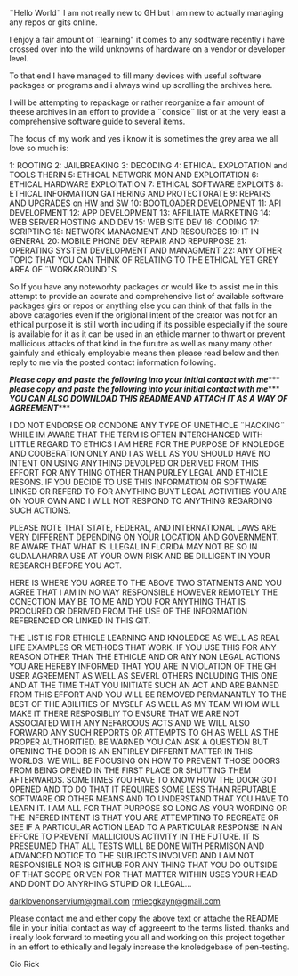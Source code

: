 ¨Hello World¨ I am not really new to GH but I am new to actually managing any 
repos or gits online. 

I enjoy a fair amount of ¨learning" it comes to any sodtware 
recently i have crossed over into the wild unknowns of hardware on a vendor or developer 
level. 

To that end I have managed to fill many devices with useful software packages or 
programs and i always wind up scrolling the archives here. 

I will be attempting to 
repackage or rather reorganize a fair amount of theese archives in an effort to provide 
a ¨consice¨ list or at the very least a comprehensive software guide to several items.

The focus of my work and yes i know it is sometimes the grey area we all love so much is:


1:  ROOTING 
2:  JAILBREAKING
3:  DECODING
4:  ETHICAL EXPLOTATION and TOOLS THERIN
5:  ETHICAL NETWORK MON AND EXPLOITATION
6:  ETHICAL HARDWARE EXPLOITATION
7:  ETHICAL SOFTWARE EXPLOITS
8:  ETHICAL INFORMATION GATHERING AND PROTECTORATE
9:  REPAIRS AND UPGRADES on HW and SW
10: BOOTLOADER DEVELOPMENT
11: API DEVELOPMENT
12: APP DEVELOPMENT
13: AFFILIATE MARKETING
14: WEB SERVER HOSTING AND DEV
15: WEB SITE DEV
16: CODING
17: SCRIPTING
18: NETWORK MANAGMENT AND RESOURCES
19: IT IN GENERAL
20: MOBILE PHONE DEV REPAIR AND REPURPOSE
21: OPERATING SYSTEM DEVELOPMENT AND MANAGMENT
22: ANY OTHER TOPIC THAT YOU CAN THINK OF RELATING TO THE ETHICAL YET GREY AREA OF ¨WORKAROUND¨S


So If you have any noteworhty packages or would like to assist me in this attempt to 
provide an acurate and comprehensive list of available software packages girs or repos or 
anything else you can think of that falls in the above catagories even if the origional
intent of the creator was not for an ethical purpose it is still worth including if its 
possible especially if the soure is available for it as it can be used in an ethicle 
manner to thwart or prevent mallicious attacks of that kind in the furutre as well as
many many other gainfuly and ethicaly employable means then please read below and then 
reply to me via the posted contact information following. 

*********Please copy and paste the following into your initial contact with me************
*********please copy and paste the following into your initial contact with me************
*********YOU CAN ALSO DOWNLOAD THIS README AND ATTACH IT AS A WAY OF AGREEMENT************


I DO NOT ENDORSE OR CONDONE ANY TYPE OF UNETHICLE ¨HACKING¨ WHILE IM AWARE THAT THE TERM IS 
OFTEN INTERCHANGED WITH LITTLE REGARD TO ETHICS I AM HERE FOR THE PURPOSE OF KNOLEDGE AND
COOBERATION ONLY AND I AS WELL AS YOU SHOULD HAVE NO INTENT ON USING ANYTHING DEVOLPED OR
DERIVED FROM THIS EFFORT FOR ANY THING OTHER THAN PURLEY LEGAL AND ETHICLE RESONS. IF YOU
DECIDE TO USE THIS INFORMATION OR SOFTWARE LINKED OR REFERD TO FOR ANYTHING BUYT LEGAL 
ACTIVITIES YOU ARE ON YOUR OWN AND I WILL NOT RESPOND TO ANYTHING REGARDING SUCH ACTIONS.

PLEASE NOTE THAT STATE, FEDERAL, AND INTERNATIONAL LAWS ARE VERY DIFFERENT DEPENDING ON YOUR 
LOCATION AND GOVERNMENT. BE AWARE THAT WHAT IS ILLEGAL IN FLORIDA MAY NOT BE SO IN GUDALAHARRA
USE AT YOUR OWN RISK AND BE DILLIGENT IN YOUR RESEARCH BEFORE YOU ACT. 

HERE IS WHERE YOU AGREE TO THE ABOVE TWO STATMENTS AND YOU AGREE THAT I AM IN NO WAY
RESPONSIBLE HOWEVER REMOTELY THE CONECTION MAY BE TO ME AND YOU FOR ANYTHING THAT IS 
PROCURED OR DERIVED FROM THE USE OF THE INFORMATION REFERENCED OR LINKED IN THIS GIT.

THE LIST IS FOR ETHICLE LEARNING AND KNOLEDGE AS WELL AS REAL LIFE EXAMPLES OR METHODS
THAT WORK. IF YOU USE THIS FOR ANY REASON OTHER THAN THE ETHICLE AND OR ANY NON LEGAL
ACTIONS YOU ARE HEREBY INFORMED THAT YOU ARE IN VIOLATION OF THE GH USER AGREEMENT AS 
WELL AS SEVERL OTHERS INCLUDING THIS ONE AND AT THE TIME THAT YOU INITIATE SUCH AN ACT
AND ARE BANNED FROM THIS EFFORT AND YOU WILL BE REMOVED PERMANANTLY TO THE BEST OF THE 
ABILITIES OF MYSELF AS WELL AS MY TEAM WHOM WILL MAKE IT THERE RESPOSIBLIY TO ENSURE THAT
WE ARE NOT ASSOCIATED WITH ANY NEFAROOUS ACTS  AND WE WILL ALSO FORWARD ANY SUCH REPORTS
OR ATTEMPTS TO GH AS WELL AS THE PROPER AUTHORITIED. BE WARNED YOU CAN ASK A QUESTION
BUT OPENING THE DOOR IS AN ENTIRLEY DIFFERNT MATTER IN THIS WORLDS. WE WILL BE FOCUSING ON
HOW TO PREVENT THOSE DOORS FROM BEING OPENED IN THE FIRST PLACE OR SHUTTING THEM AFTERWARDS.
SOMETIMES YOU HAVE TO KNOW HOW THE DOOR GOT OPENED AND TO DO THAT IT REQUIRES SOME LESS 
THAN REPUTABLE SOFTWARE OR OTHER MEANS AND TO UNDERSTAND THAT YOU HAVE TO LEARN IT.
I AM ALL FOR THAT PURPOSE SO LONG AS YOUR WORDING OR THE INFERED INTENT IS THAT YOU ARE 
ATTEMPTING TO RECREATE OR SEE IF A PARTICULAR ACTION LEAD TO A PARTICULAR RESPONSE IN AN 
EFFORE TO PREVENT MALLICIOUS ACTIVITY IN THE FUTURE. IT IS PRESEUMED THAT ALL TESTS WILL
BE DONE WITH PERMISON AND ADVANCED NOTICE TO THE SUBJECTS INVOLVED AND I AM NOT RESPONSIBLE
NOR IS GITHUB FOR ANY THING THAT YOU DO OUTSIDE OF THAT SCOPE OR VEN FOR THAT MATTER WITHIN
USES YOUR HEAD AND DONT DO ANYRHING STUPID OR ILLEGAL...



darklovenonservium@gmail.com
rmiecgkayn@gmail.com

Please contact me and either copy the above text or attache the README file in your initial
contact as way of aggreeent to the terms listed. thanks and i really look forward to meeting
you all and working on this project together in an effort to ethically and legaly increase
the knoledgebase of pen-testing.

Cio Rick
